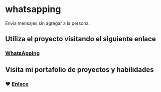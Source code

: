 # whatsapping
Envía mensajes sin agregar a la persona.

## Utiliza el proyecto visitando el siguiente enlace
### [WhatsApping](https://hernanreiq.github.io/whatsapping/)

## Visita mi portafolio de proyectos y habilidades
### :heart: [Enlace](https://bit.ly/hernanreiq) 